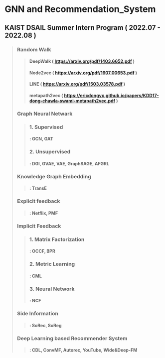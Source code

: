 # GNN and Recommendation_System

## KAIST DSAIL Summer Intern Program ( 2022.07 - 2022.08 )
> ### Random Walk 
>> #### DeepWalk ( https://arxiv.org/pdf/1403.6652.pdf )
>> #### Node2vec ( https://arxiv.org/pdf/1607.00653.pdf )
>> #### LINE ( https://arxiv.org/pdf/1503.03578.pdf )
>> #### metapath2vec ( https://ericdongyx.github.io/papers/KDD17-dong-chawla-swami-metapath2vec.pdf )
> ### Graph Neural Netwark
>> ### 1. Supervised
>> #### : GCN, GAT
>> ### 2. Unsupervised
>> #### : DGI, GVAE, VAE, GraphSAGE, AFGRL
> ### Knowledge Graph Embedding
>> #### : TransE
> ### Explicit feedback
>> #### : Netflix, PMF
> ### Implicit Feedback
>> ### 1. Matrix Factorization
>> #### : OCCF, BPR
>> ### 2. Metric Learning
>> #### : CML
>> ### 3. Neural Network
>> #### : NCF
> ### Side Information
>> #### : SoRec, SoReg
> ### Deep Learning based Recommender System
>> #### : CDL, ConvMF, Autorec, YouTube, Wide&Deep-FM
